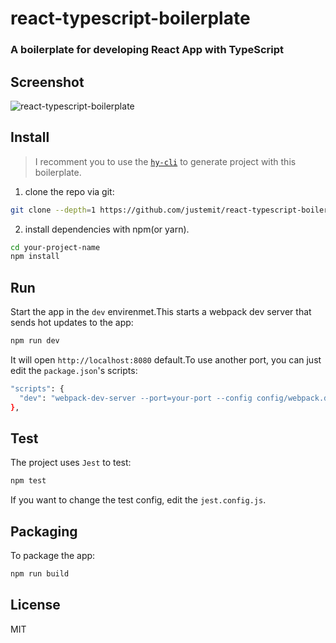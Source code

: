 # react-typescript-boilerplate

### A boilerplate for developing React App with TypeScript

## Screenshot

![react-typescript-boilerplate](http://pcj3271t7.bkt.clouddn.com/react-typescript-boilerplate.png)

## Install

> I recomment you to use the [`hy-cli`](https://github.com/justemit/hy-cli) to generate project with this boilerplate.

1.  clone the repo via git:

```bash
git clone --depth=1 https://github.com/justemit/react-typescript-boilerplate.git ypur-project-name
```

2.  install dependencies with npm(or yarn).

```bash
cd your-project-name
npm install
```

## Run

Start the app in the `dev` envirenmet.This starts a webpack dev server that sends hot updates to the app:

```bash
npm run dev
```

It will open `http://localhost:8080` default.To use another port, you can just edit the `package.json`'s scripts:

```bash
"scripts": {
  "dev": "webpack-dev-server --port=your-port --config config/webpack.dev.js",
},
```

## Test

The project uses `Jest` to test:

```bash
npm test
```

If you want to change the test config, edit the `jest.config.js`.

## Packaging

To package the app:

```bash
npm run build
```

## License

MIT
